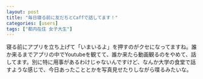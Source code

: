 ```yaml
---
layout: post
title: "毎日寝る前に友だちとCaffで話してます！"
categories: [users]
tags: ["都内在住 女子大生"]
---
```


寝る前にアプリを立ち上げて「いまいるよ」を押すのがクセになってますね。誰か来るまでアプリの中でYoutubeを観てて、誰か来たら動画観るのをやめて、話してます。別に特に用事があるわけじゃないんですけど、なんか大学の食堂で話すような感じで、今日あったこととかを写真見せたりしながら喋るみたいな。
